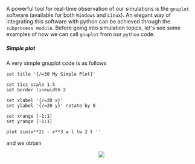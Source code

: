 A powerful tool for real-time observation of our simulations is the ```gnuplot``` software (available for both ```Windows``` and ```Linux```). An elegant way of integrating this software with python can be achieved through the ```subprocess module```. Before going into simulation topics, let's see some examples of how we can call ```gnuplot``` from our ```python``` code.

##### Simple plot
A very simple gnuplot code is as follows
```gp
set title '{/=30 My Simple Plot}'

set tics scale 1.5
set border linewidth 2

set xlabel '{/=20 x}'
set ylabel '{/=20 y}' rotate by 0

set xrange [-1:1]
set yrange [-1:1]

plot sin(x**2) - x**3 w l lw 2 t ''
```
and we obtain

<p align="center">
  <img src="https://user-images.githubusercontent.com/37045478/79971027-2d527580-846a-11ea-82c7-deca44ba1ded.gif">
</p>
